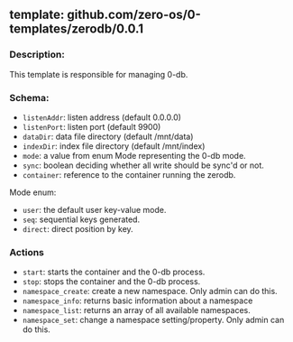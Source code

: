 ## template: github.com/zero-os/0-templates/zerodb/0.0.1

### Description:
This template is responsible for managing 0-db.

### Schema:

- `listenAddr`: listen address (default 0.0.0.0)
- `listenPort`: listen port (default 9900)
- `dataDir`: data file directory (default /mnt/data)
- `indexDir`: index file directory (default /mnt/index)
- `mode`: a value from enum Mode representing the 0-db mode.
- `sync`: boolean deciding whether all write should be sync'd or not.
- `container`: reference to the container running the zerodb.


Mode enum:
- `user`: the default user key-value mode.
- `seq`: sequential keys generated.
- `direct`: direct position by key.


### Actions
- `start`: starts the container and the 0-db process. 
- `stop`: stops the container and the 0-db process.
- `namespace_create`: create a new namespace. Only admin can do this.
- `namespace_info`: returns basic information about a namespace
- `namespace_list`: returns an array of all available namespaces.
- `namespace_set`: change a namespace setting/property. Only admin can do this.
